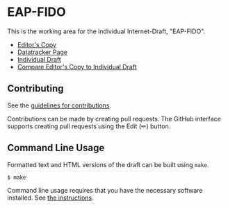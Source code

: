 # EAP-FIDO

This is the working area for the individual Internet-Draft, "EAP-FIDO".

* [Editor's Copy](https://Janfred.github.io/draft-janfred-eap-fido/#go.draft-janfred-eap-fido.html)
* [Datatracker Page](https://datatracker.ietf.org/doc/draft-janfred-eap-fido)
* [Individual Draft](https://datatracker.ietf.org/doc/html/draft-janfred-eap-fido)
* [Compare Editor's Copy to Individual Draft](https://Janfred.github.io/draft-janfred-eap-fido/#go.draft-janfred-eap-fido.diff)


## Contributing

See the
[guidelines for contributions](https://github.com/Janfred/draft-janfred-eap-fido/blob/main/CONTRIBUTING.md).

Contributions can be made by creating pull requests.
The GitHub interface supports creating pull requests using the Edit (✏) button.


## Command Line Usage

Formatted text and HTML versions of the draft can be built using `make`.

```sh
$ make
```

Command line usage requires that you have the necessary software installed.  See
[the instructions](https://github.com/martinthomson/i-d-template/blob/main/doc/SETUP.md).

